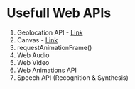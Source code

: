 # Usefull Web APIs
1. Geolocation API - [Link](https://developer.mozilla.org/en-US/docs/Web/API/Geolocation_API) 
2. Canvas - [Link](https://developer.mozilla.org/en-US/docs/Web/API/Canvas_API)
3. requestAnimationFrame()
4. Web Audio
5. Web Video
6. Web Animations API
7. Speech API (Recognition & Synthesis)